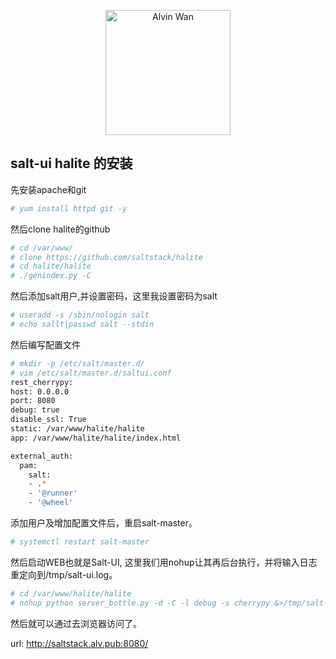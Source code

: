 <p align='center'> <a href='https://github.com/alvinwancn' target="_blank"> <img src='https://github.com/AlvinWanCN/life-record/raw/master/images/etlucency.png' alt='Alvin Wan' width=200></a></p>

## salt-ui halite 的安装


先安装apache和git

```bash
# yum install httpd git -y
```

然后clone halite的github

```bash
# cd /var/www/
# clone https://github.com/saltstack/halite
# cd halite/halite
# ./genindex.py -C
```

然后添加salt用户,并设置密码，这里我设置密码为salt

```bash
# useradd -s /sbin/nologin salt
# echo sallt|passwd salt --stdin
```

然后编写配置文件

```bash
# mkdir -p /etc/salt/master.d/
# vim /etc/salt/master.d/saltui.conf
rest_cherrypy:
host: 0.0.0.0
port: 8080
debug: true
disable_ssl: True
static: /var/www/halite/halite
app: /var/www/halite/halite/index.html

external_auth:
  pam:
    salt:
    - .*
    - '@runner'
    - '@wheel'
```

添加用户及增加配置文件后，重启salt-master。


```bash
# systemctl restart salt-master
```

然后启动WEB也就是Salt-UI, 这里我们用nohup让其再后台执行，并将输入日志重定向到/tmp/salt-ui.log。


```bash
# cd /var/www/halite/halite
# nohup python server_bottle.py -d -C -l debug -s cherrypy &>/tmp/salt-ui.log &
```

然后就可以通过去浏览器访问了。


url: http://saltstack.alv.pub:8080/